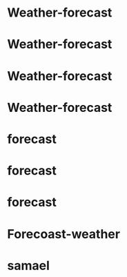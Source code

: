 # Weather-forecast
# Weather-forecast
# Weather-forecast
# Weather-forecast
# forecast
# forecast
# forecast
# Forecoast-weather
# samael
